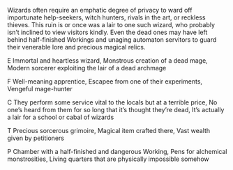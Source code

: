 Wizards often require an emphatic degree of privacy to ward off importunate help-seekers, witch hunters, rivals in the art, or reckless thieves. This ruin is or once was a lair to one such wizard, who probably isn’t inclined to view visitors kindly. Even the dead ones may have left behind half-finished Workings and unaging automaton servitors to guard their venerable lore and precious magical relics.

E Immortal and heartless wizard, Monstrous creation of a dead mage, Modern sorcerer exploiting the lair of a dead archmage

F Well-meaning apprentice, Escapee from one of their experiments, Vengeful mage-hunter

C They perform some service vital to the locals but at a terrible price, No one’s heard from them for so long that it’s thought they’re dead, It’s actually a lair for a school or cabal of wizards

T Precious sorcerous grimoire, Magical item crafted there, Vast wealth given by petitioners

P Chamber with a half-finished and dangerous Working, Pens for alchemical monstrosities, Living quarters that are physically impossible somehow